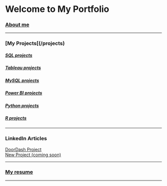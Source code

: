# Welcome to My Portfolio

### [About me](/aboutme)

---

### [My Projects[(/projects)

##### [SQL projects](/sql)

##### [Tableau projects](/tableau)

##### [MySQL projects](/mysql)

##### [Power BI projects](/power_bi)

##### [Python projects](/link)

##### [R projects](/link)

---

### LinkedIn Articles

[DoorDash Project](https://www.linkedin.com/pulse/through-doordash-look-customer-data-xavier-quinn/)  <br>
[New Project (coming soon)](/link)  <br>

---

### [My resume](files/XavierQuinn_Resume.pdf)

---


